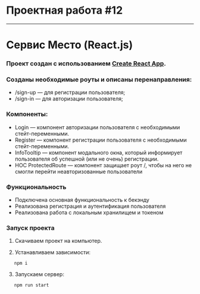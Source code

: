 # Проектная работа #12
___
# Сервис Место (React.js)

### Проект создан с использованием [Create React App](https://github.com/facebook/create-react-app).

### Созданы необходимые роуты и описаны перенаправления:
- /sign-up — для регистрации пользователя;
- /sign-in — для авторизации пользователя;

### Компоненты:
- Login — компонент авторизации пользователя с необходимыми стейт-переменными.
- Register — компонент регистрации пользователя с необходимыми стейт-переменными.
- InfoTooltip — компонент модального окна, который информирует пользователя об успешной (или не очень) регистрации.
- HOC ProtectedRoute — компонент защищает роут /, чтобы на него не смогли перейти неавторизованные пользователи

### Функциональность
- Подключена основная функциональность к бекэнду
- Реализована регистрация и аутентификация пользователя
- Реализована работа с локальным хранилищем и токеном

### Запуск проекта

1. Скачиваем проект на компьютер.

2. Устанавливаем зависимости:

```console
   npm i
```

3. Запускаем сервер:

```console
   npm run start
```
